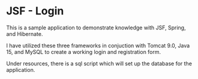 # JSF - Login 

This is a sample application to demonstrate knowledge with JSF, Spring, and Hibernate. 

I have utilized these three frameworks in conjuction with Tomcat 9.0, Java 15, and MySQL to create a working login and registration form. 

Under resources, there is a sql script which will set up the database for the application.

